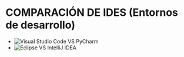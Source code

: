 # COMPARACIÓN DE IDES (Entornos de desarrollo)

- ![Visual Studio Code VS PyCharm](https://obezeq.github.io/DAW1B-Practica-2-2-Evaluacion-IDEs_Grupal/Grupal-VSCode-PyCharm)
- ![Eclipse VS IntelliJ IDEA](https://obezeq.github.io/DAW1B-Practica-2-2-Evaluacion-IDEs_Grupal/Grupal-Eclipse-IntelliJIDEA)
